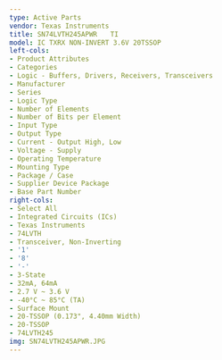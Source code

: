 ```yaml
---
type: Active Parts
vendor: Texas Instruments
title: SN74LVTH245APWR　　TI
model: IC TXRX NON-INVERT 3.6V 20TSSOP
left-cols:
- Product Attributes
- Categories
- Logic - Buffers, Drivers, Receivers, Transceivers
- Manufacturer
- Series
- Logic Type
- Number of Elements
- Number of Bits per Element
- Input Type
- Output Type
- Current - Output High, Low
- Voltage - Supply
- Operating Temperature
- Mounting Type
- Package / Case
- Supplier Device Package
- Base Part Number
right-cols:
- Select All
- Integrated Circuits (ICs)
- Texas Instruments
- 74LVTH
- Transceiver, Non-Inverting
- '1'
- '8'
- '-'
- 3-State
- 32mA, 64mA
- 2.7 V ~ 3.6 V
- -40°C ~ 85°C (TA)
- Surface Mount
- 20-TSSOP (0.173", 4.40mm Width)
- 20-TSSOP
- 74LVTH245
img: SN74LVTH245APWR.JPG
---
```

